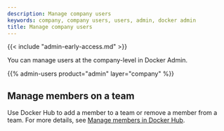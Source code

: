 ```yaml
---
description: Manage company users
keywords: company, company users, users, admin, docker admin
title: Manage company users
---
```


{{< include "admin-early-access.md" >}}

You can manage users at the company-level in Docker Admin.

{{% admin-users product="admin" layer="company" %}}

## Manage members on a team

Use Docker Hub to add a member to a team or remove a member from a team. For more details, see [Manage members in Docker Hub](#).